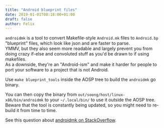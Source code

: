 ```yaml
---
title: "Android blueprint files"
date: 2019-01-01T08:18:00+01:00
draft: false
author: Felix
---
```


`androidmk` is a tool to convert Makefile-style `Android.mk` files to
`Android.bp` "blueprint" files, which look like json and are faster to parse.  
YMMV, but they also seem more readable and largely prevent you from doing crazy
if-else and convoluted stuff as you'd be drawn to if using makefiles.  
As a downside, they're an "Android-ism" and make it harder for people to port
your software to a project that is not Android.

Use `make blueprint_tools` inside the AOSP tree to build the `androidmk` go
binary.

You can then copy the binary from `out/soong/host/linux-x86/bin/androidmk` to
your `~/.local/bin/` to use it outside the AOSP tree. Beware that the tool is
constantly being updated, so you might need to re-build it from time to time.

See this question about [androidmk on StackOverflow][so-androidmk].

[so-androidmk]: https://stackoverflow.com/questions/51207766/where-can-i-find-androidmk-tool-to-convert-android-mk-to-android-bp
